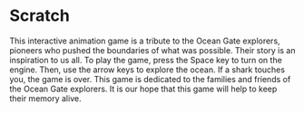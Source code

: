 # Scratch
This interactive animation game is a tribute to the Ocean Gate explorers, pioneers who pushed the boundaries of what was possible. Their story is an inspiration to us all.
To play the game, press the Space key to turn on the engine. Then, use the arrow keys to explore the ocean. If a shark touches you, the game is over.
This game is dedicated to the families and friends of the Ocean Gate explorers. It is our hope that this game will help to keep their memory alive.
